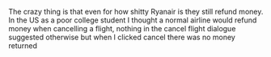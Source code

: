 The crazy thing is that even for how shitty Ryanair is they still refund money. In the US as a poor college student I thought a normal airline would refund money when cancelling a flight, nothing in the cancel flight dialogue suggested otherwise but when I clicked cancel there was no money returned
